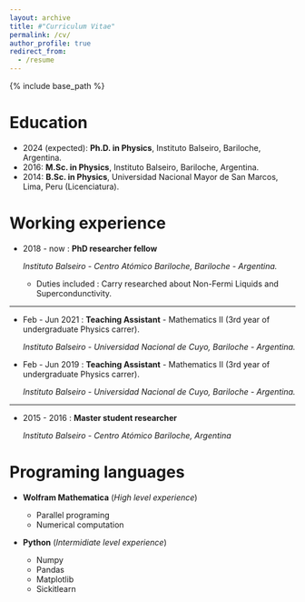 ```yaml
---
layout: archive
title: #"Curriculum Vitae"
permalink: /cv/
author_profile: true
redirect_from:
  - /resume
---
```


{% include base_path %}

**Education**
======
* 2024 (expected): **Ph.D. in Physics**, Instituto Balseiro, Bariloche, Argentina.
* 2016: **M.Sc. in Physics**, Instituto Balseiro, Bariloche, Argentina.
* 2014: **B.Sc. in Physics**, Universidad Nacional Mayor de San Marcos, Lima, Peru (Licenciatura).

**Working experience**
====== 
* 2018 - now : **PhD researcher fellow**
  
   *Instituto Balseiro - Centro Atómico Bariloche, Bariloche - Argentina.*
  * Duties included : Carry researched about Non-Fermi Liquids and Supercondunctivity.

----
* Feb - Jun 2021 : **Teaching Assistant** - Mathematics II (3rd year of undergraduate Physics carrer).

  *Instituto Balseiro - Universidad Nacional de Cuyo, Bariloche - Argentina.*

* Feb - Jun 2019 : **Teaching Assistant** - Mathematics II (3rd year of undergraduate Physics carrer). 
  
  *Instituto Balseiro - Universidad Nacional de Cuyo, Bariloche - Argentina.*

----

* 2015 - 2016 : **Master student researcher**
  
  *Instituto Balseiro - Centro Atómico Bariloche, Argentina*
    
  
**Programing languages**
======
* **Wolfram Mathematica** (*High level experience*)
  * Parallel programing
  * Numerical computation

* **Python** (*Intermidiate level experience*)
  * Numpy
  * Pandas
  * Matplotlib
  * Sickitlearn

<!---* SQL (Low level experience)

<!--- Publications
======
 <ul>{% for post in site.publications %}
    {% include archive-single-cv.html %}
  {% endfor %}</ul>
  
Talks
======
(<ul>{% for post in site.talks %})
    {% include archive-single-talk-cv.html %}
  {% endfor %}</ul>
  
Teaching
======
 <ul>{% for post in site.teaching %}
  {% include archive-single-cv.html %}
  {% endfor %}</ul>
  
Service and leadership
======
  *Currently signed in to 43 different slack teams --->
